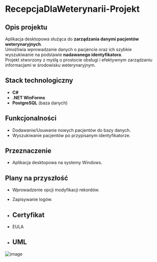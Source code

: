 # RecepcjaDlaWeterynarii-Projekt

## Opis projektu

Aplikacja desktopowa służąca do **zarządzania danymi pacjentów weterynaryjnych**.  
Umożliwia wprowadzanie danych o pacjencie oraz ich szybkie wyszukiwanie na podstawie **nadawanego identyfikatora**.  
Projekt stworzony z myślą o prostocie obsługi i efektywnym zarządzaniu informacjami w środowisku weterynaryjnym.

## Stack technologiczny

- **C#**
- **.NET WinForms**
- **PostgreSQL** (baza danych)

## Funkcjonalności

- Dodawanie/Usuwanie nowych pacjentów do bazy danych.
- Wyszukiwanie pacjentów po przypisanym identyfikatorze.

## Przeznaczenie

- Aplikacja desktopowa na systemy Windows.

## Plany na przyszłość

- Wprowadzenie opcji modyfikacji rekordów.
- Zapisywanie logów.

- ## Certyfikat
- EULA

- ## UML

 ![image](https://github.com/user-attachments/assets/adfb27f3-7d92-4b37-82ab-c15e04ce8ad9)

